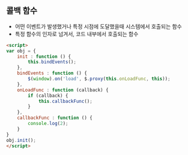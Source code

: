 ## 콜백 함수
* 어떤 이벤트가 발생했거나 특정 시점에 도달했을때 시스템에서 호출되는 함수
* 특정 함수의 인자로 넘겨서, 코드 내부에서 호출되는 함수

```html
<script>
var obj = {
    init : function () {
        this.bindEvents();
    },
    bindEvents : function () {
        $(window).on('load', $.proxy(this.onLoadFunc, this));
    },
    onLoadFunc : function (callback) {
        if (callback) {
            this.callbackFunc();
        }
    },
    callbackFunc : function () {
        console.log(2);
    }
}
obj.init();
</script>
```